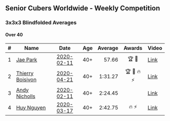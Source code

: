 ## Senior Cubers Worldwide - Weekly Competition
### 3x3x3 Blindfolded Averages

#### Over 40

| # | Name | Date | Age | Average | Awards | Video |
| :--: | -- | :--: | :--: | --: | :--: | -- |
| 1 | [Jae Park](../persons/jae_park.md) | [2020-02-11](2020-02-11.md) | 40+ | 57.66 | 🏆 🥇 | [Link](https://www.facebook.com/events/173728187264773/permalink/173945660576359/) |
| 2 | [Thierry Boisivon](../persons/thierry_boisivon.md) | [2020-04-21](2020-04-21.md) | 40+ | 1:31.27 | 🏆 🥇 🔥 ⚡ | [Link](https://www.facebook.com/events/1312095715657208/permalink/1316281738571939/) |
| 3 | [Andy Nicholls](../persons/andy_nicholls.md) | [2020-02-11](2020-02-11.md) | 40+ | 2:24.45 |  | [Link](https://www.facebook.com/events/173728187264773/permalink/174217337215858/) |
| 4 | [Huy Nguyen](../persons/huy_nguyen.md) | [2020-03-17](2020-03-17.md) | 40+ | 2:42.75 | 🔥 ⚡ | [Link](https://www.facebook.com/events/616010612582835/permalink/618547175662512/) |


<!-- Global site tag (gtag.js) - Google Analytics -->
<script async src="https://www.googletagmanager.com/gtag/js?id=UA-86348435-3"></script>
<script>window.dataLayer = window.dataLayer || []; function gtag() {dataLayer.push(arguments);} gtag('js', new Date()); gtag('config', 'UA-86348435-3');</script>
